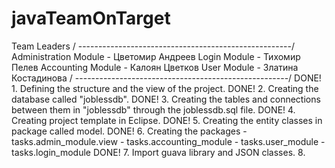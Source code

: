 # javaTeamOnTarget

Team Leaders
/ -----------------------------------------------------/
Administration Module	- Цветомир Андреев
Login Module 			- Тихомир Пелев
Accounting Module 		- Калоян Цветков
User Module 			- Златина Костадинова
/ -----------------------------------------------------/
DONE!	1. Defining the structure and the view of the project.
DONE!	2. Creating the database called "joblessdb".
DONE!	3. Creating the tables and connections between them in "joblessdb" through the joblessdb.sql file.
DONE!	4. Creating project template in Eclipse.
DONE!	5. Creating the entity classes in package called model.
DONE!	6. Creating the packages 
			- tasks.admin_module.view
			- tasks.accounting_module
			- tasks.user_module
			- tasks.login_module
DONE!	7. Import guava library and JSON classes.
8. 